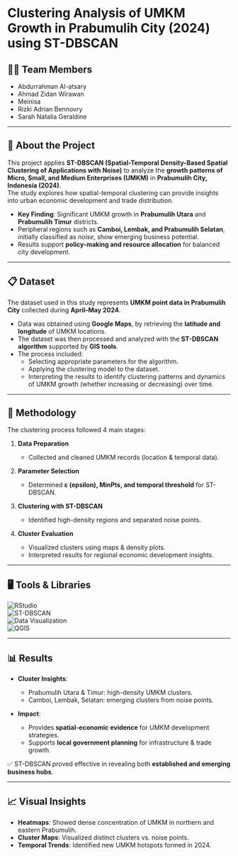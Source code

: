 # Clustering Analysis of UMKM Growth in Prabumulih City (2024) using ST-DBSCAN

## 👨‍💻 Team Members
- Abdurrahman Al-atsary
- Ahmad Zidan Wirawan
- Meinisa
- Rizki Adrian Bennovry
- Sarah Natalia Geraldine

---

## 📱 **About the Project**

This project applies **ST-DBSCAN (Spatial-Temporal Density-Based Spatial Clustering of Applications with Noise)** to analyze the **growth patterns of Micro, Small, and Medium Enterprises (UMKM)** in **Prabumulih City, Indonesia (2024)**.  
The study explores how spatial-temporal clustering can provide insights into urban economic development and trade distribution.  

- **Key Finding**: Significant UMKM growth in **Prabumulih Utara** and **Prabumulih Timur** districts.  
- Peripheral regions such as **Camboi, Lembak, and Prabumulih Selatan**, initially classified as *noise*, show emerging business potential.  
- Results support **policy-making and resource allocation** for balanced city development.  

---

## 📋 Dataset

The dataset used in this study represents **UMKM point data in Prabumulih City** collected during **April–May 2024**.  
- Data was obtained using **Google Maps**, by retrieving the **latitude and longitude** of UMKM locations.  
- The dataset was then processed and analyzed with the **ST-DBSCAN algorithm** supported by **GIS tools**.  
- The process included:  
  - Selecting appropriate parameters for the algorithm.  
  - Applying the clustering model to the dataset.  
  - Interpreting the results to identify clustering patterns and dynamics of UMKM growth (whether increasing or decreasing) over time.  

---

## 🔎 Methodology

The clustering process followed 4 main stages:

1. **Data Preparation**  
   - Collected and cleaned UMKM records (location & temporal data).  

2. **Parameter Selection**  
   - Determined **ε (epsilon), MinPts, and temporal threshold** for ST-DBSCAN.  

3. **Clustering with ST-DBSCAN**  
   - Identified high-density regions and separated noise points.  

4. **Cluster Evaluation**  
   - Visualized clusters using maps & density plots.  
   - Interpreted results for regional economic development insights.  

---

## 🖥 Tools & Libraries

![RStudio](https://img.shields.io/badge/-RStudio-75AADB?style=flat&logo=rstudio&logoColor=white)   
![ST-DBSCAN](https://img.shields.io/badge/-STDBSCAN-FF6F00?style=flat&logo=python&logoColor=white)  
![Data Visualization](https://img.shields.io/badge/-Visualization-FF5733?style=flat&logo=r&logoColor=white)  
![QGIS](https://img.shields.io/badge/-QGIS-2E7D32?style=flat&logo=qgis&logoColor=white)  

---

## 📊 Results

- **Cluster Insights**:  
  - Prabumulih Utara & Timur: high-density UMKM clusters.  
  - Camboi, Lembak, Selatan: emerging clusters from noise points.  

- **Impact**:  
  - Provides **spatial-economic evidence** for UMKM development strategies.  
  - Supports **local government planning** for infrastructure & trade growth.  

✅ ST-DBSCAN proved effective in revealing both **established and emerging business hubs**.  

---

## 📈 Visual Insights

- **Heatmaps**: Showed dense concentration of UMKM in northern and eastern Prabumulih.  
- **Cluster Maps**: Visualized distinct clusters vs. noise points.  
- **Temporal Trends**: Identified new UMKM hotspots formed in 2024.  
